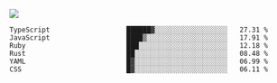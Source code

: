 ![](https://github-profile-summary-cards.vercel.app/api/cards/profile-details?username=igtm&theme=dracula)
<!--START_SECTION:waka-->

```text
TypeScript                   ██████▓░░░░░░░░░░░░░░░░░░   27.31 %
JavaScript                   ████▒░░░░░░░░░░░░░░░░░░░░   17.91 %
Ruby                         ███░░░░░░░░░░░░░░░░░░░░░░   12.18 %
Rust                         ██░░░░░░░░░░░░░░░░░░░░░░░   08.48 %
YAML                         █▓░░░░░░░░░░░░░░░░░░░░░░░   06.99 %
CSS                          █▓░░░░░░░░░░░░░░░░░░░░░░░   06.11 %
```

<!--END_SECTION:waka-->
